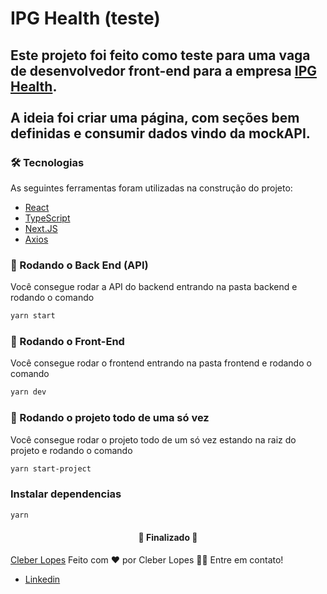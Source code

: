 # IPG Health (teste)

## Este projeto foi feito como teste para uma vaga de desenvolvedor front-end para a empresa <a href='https://ipghealth.com/'>IPG Health</a>. <br/><br/> A ideia foi criar uma página, com seções bem definidas e consumir dados vindo da mockAPI.

### 🛠 Tecnologias

As seguintes ferramentas foram utilizadas na construção do projeto:

- [React](https://pt-br.reactjs.org/)
- [TypeScript](https://www.typescriptlang.org/)
- [Next.JS](https://nextjs.org/)
- [Axios](https://axios-http.com/ptbr/)

### 🎲 Rodando o Back End (API)

Você consegue rodar a API do backend entrando na pasta backend e rodando o comando

```bash
yarn start
```

### 🎲 Rodando o Front-End

Você consegue rodar o frontend entrando na pasta frontend e rodando o comando

```bash
yarn dev
```

### 🎲 Rodando o projeto todo de uma só vez

Você consegue rodar o projeto todo de um só vez estando na raiz do projeto e rodando o comando

```bash
yarn start-project
```

<h3>Instalar dependencias</h3>

```bash
yarn
```

<h4 align="center"> 
	🚧  Finalizado  🚧
</h4>

<a href='https://github.com/CleberLopess'>Cleber Lopes</a>
Feito com ❤️ por Cleber Lopes 👋🏽 Entre em contato!

- [Linkedin](https://www.linkedin.com/in/cleber-lopess/)
